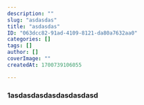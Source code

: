 ```yaml
---
description: ""
slug: "asdasdas"
title: "asdasdas"
ID: "063dcc82-91ad-4109-8121-da80a7632aa0"
categories: []
tags: []
author: []
coverImage: ""
createdAt: 1700739106055

---
```

### 1asdasdasdasdasdasdasd